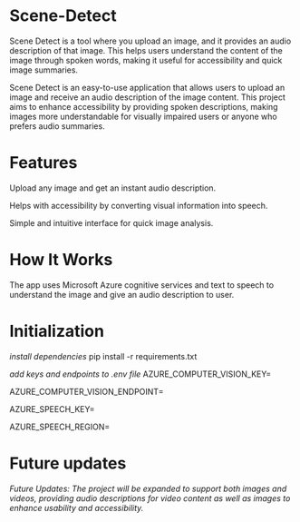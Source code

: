 # Scene-Detect
Scene Detect is a tool where you upload an image, and it provides an audio description of that image. This helps users understand the content of the image through spoken words, making it useful for accessibility and quick image summaries.

Scene Detect is an easy-to-use application that allows users to upload an image and receive an audio description of the image content. This project aims to enhance accessibility by providing spoken descriptions, making images more understandable for visually impaired users or anyone who prefers audio summaries.

# Features
Upload any image and get an instant audio description.

Helps with accessibility by converting visual information into speech.

Simple and intuitive interface for quick image analysis.

# How It Works
The app uses Microsoft Azure cognitive services and text to speech to understand the image and give an audio description to user.

# Initialization
*install dependencies*
pip install -r requirements.txt

*add keys and endpoints to .env file*
AZURE_COMPUTER_VISION_KEY=

AZURE_COMPUTER_VISION_ENDPOINT=

AZURE_SPEECH_KEY=

AZURE_SPEECH_REGION=

# Future updates
*Future Updates: The project will be expanded to support both images and videos, providing audio descriptions for video content as well as images to enhance usability and accessibility.*
